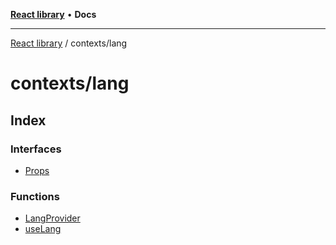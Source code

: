 [**React library**](../../index.md) • **Docs**

***

[React library](../../modules.md) / contexts/lang

# contexts/lang

## Index

### Interfaces

- [Props](interfaces/Props.md)

### Functions

- [LangProvider](functions/LangProvider.md)
- [useLang](functions/useLang.md)
